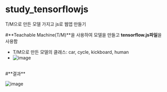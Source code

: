 # study_tensorflowjs
T/M으로 만든 모델 가지고 js로 웹앱 만들기

#**Teachable Machine(T/M)**을 사용하여 모델을 만들고 **tensorflow.js파일**을 사용함
- T/M으로 만든 모델의 클래스: car, cycle, kickboard, human <br>
- ![image](https://github.com/IAMYUTAEYANG/study_tensorflowjs/assets/165633233/212ecb9c-05a7-4614-990e-88b59f78c747)
<br>
#**결과**

![image](https://github.com/IAMYUTAEYANG/study_tensorflowjs/assets/165633233/4d4a1cae-55cc-4f9d-a85b-65dea45a5f46)






